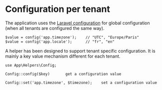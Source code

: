 # Configuration per tenant

The application uses the [Laravel configuration](https://laravel.com/docs/8.x/configuration) for global configuration (when all tenants are configured the same way).

    $value = config('app.timezone');    // "UTC", "Europe/Paris"
    $value = config('app.locale');      // "fr", "en"


A helper has been designed to support tenant specific configuration. It is mainly a key value mechanism different for each tenant.

    use App\Helpers\Config;

    Config::config($key)       get a configuration value
     
    Config::set('app.timezone', $timezone);    set a configuration value
